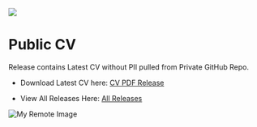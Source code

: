 ![](https://raw.githubusercontent.com/dombean/dombean/main/profile.png)

# Public CV

Release contains Latest CV without PII pulled from Private GitHub Repo.

* Download Latest CV here: [CV PDF Release](https://github.com/dombean/cv/releases/latest/download/cv_dominic_bean_without_pii.pdf)

* View All Releases Here: [All Releases](https://github.com/dombean/cv/releases)

![My Remote Image](https://github.com/dombean/cv/releases/latest/download/cv_dominic_bean_without_pii.png)
